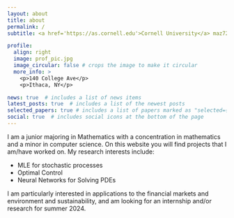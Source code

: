 ```yaml
---
layout: about
title: about
permalink: /
subtitle: <a href='https://as.cornell.edu'>Cornell University</a> maz72@cornell.edu

profile:
  align: right
  image: prof_pic.jpg
  image_circular: false # crops the image to make it circular
  more_info: >
    <p>140 College Ave</p>
    <p>Ithaca, NY</p>

news: true  # includes a list of news items
latest_posts: true  # includes a list of the newest posts
selected_papers: true # includes a list of papers marked as "selected={true}"
social: true  # includes social icons at the bottom of the page
---
```

I am a junior majoring in Mathematics with a concentration in mathematics and a minor in computer science. On this website you will find projects that I am/have worked on. My research interests include:
* MLE for stochastic processes
* Optimal Control
* Neural Networks for Solving PDEs

I am particularly interested in applications to the financial markets and environment and sustainability, and am looking for an internship and/or research for summer 2024.



